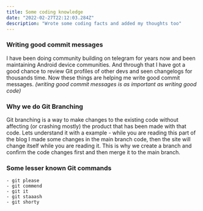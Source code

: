 ```yaml
---
title: Some coding knowledge
date: "2022-02-27T22:12:03.284Z"
description: "Wrote some coding facts and added my thoughts too"
---
```


### Writing good commit messages
I have been doing community building on telegram for years now and been maintaining Android device communities. And through that I have got a good chance to review Git profiles of other devs and seen changelogs for thousands time. Now these things are helping me write good commit messages. *(writing good commit messages is as important as writing good code)*

### Why we do Git Branching
Git branching is a way to make changes to the existing code without affecting (or crashing mostly) the product that has been made with that code. Lets understand it with a example - while you are reading this part of the blog I made some changes in the main branch code, then the site will change itself while you are reading it. This is why we create a branch and confirm the code changes first and then merge it to the main branch.

### Some lesser known Git commands
    - git please
    - git commend
    - git it
    - git staaash
    - git shorty